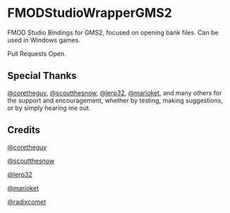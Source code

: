 # FMODStudioWrapperGMS2
FMOD Studio Bindings for GMS2, focused on opening bank files. Can be used in Windows games.

Pull Requests Open.

## Special Thanks
[@coretheguy](https://github.com/coretheguy), [@scoutthesnow](https://github.com/scoutthesnow), [@lerp32](https://github.com/lerp32), [@marioket](https://github.com/marioket), and many others for the support and encouragement, whether by testing, making suggestions, or by simply hearing me out.








## Credits
[@coretheguy](https://github.com/coretheguy)

[@scoutthesnow](https://github.com/scoutthesnow)

[@lerp32](https://github.com/lerp32)

[@marioket](https://github.com/marioket)

[@radixcomet](https://github.com/RadixComet)
